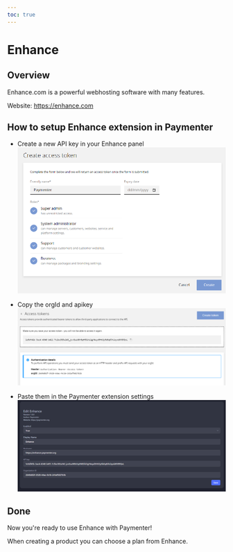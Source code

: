 ```yaml
---
toc: true
---
```


# Enhance

## Overview

Enhance.com is a powerful webhosting software with many features.

Website: https://enhance.com

## How to setup Enhance extension in Paymenter

- Create a new API key in your Enhance panel
![image](apikey.png)

- Copy the orgId and apikey
![image](apikeycreated.png)

- Paste them in the Paymenter extension settings
![image](paymentersettings.png)


## Done
Now you're ready to use Enhance with Paymenter!

When creating a product you can choose a plan from Enhance.

